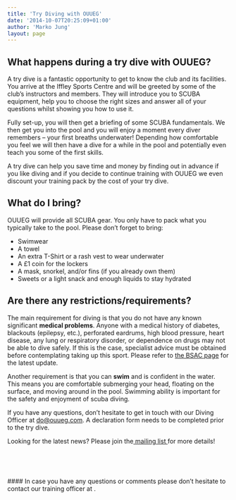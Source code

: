 ```yaml
---
title: 'Try Diving with OUUEG'
date: '2014-10-07T20:25:09+01:00'
author: 'Marko Jung'
layout: page
---
```


## What happens during a try dive with OUUEG?

A try dive is a fantastic opportunity to get to know the club and its facilities. You arrive at the Iffley Sports Centre and will be greeted by some of the club’s instructors and members. They will introduce you to SCUBA equipment, help you to choose the right sizes and answer all of your questions whilst showing you how to use it.

Fully set-up, you will then get a briefing of some SCUBA fundamentals. We then get you into the pool and you will enjoy a moment every diver remembers – your first breaths underwater! Depending how comfortable you feel we will then have a dive for a while in the pool and potentially even teach you some of the first skills.

A try dive can help you save time and money by finding out in advance if you like diving and if you decide to continue training with OUUEG we even discount your training pack by the cost of your try dive.

## What do I bring?

OUUEG will provide all SCUBA gear. You only have to pack what you typically take to the pool. Please don’t forget to bring:

- Swimwear
- A towel
- An extra T-Shirt or a rash vest to wear underwater
- A £1 coin for the lockers
- A mask, snorkel, and/or fins (if you already own them)
- Sweets or a light snack and enough liquids to stay hydrated

## Are there any restrictions/requirements?

The main requirement for diving is that you do not have any known significant **medical problems**. Anyone with a medical history of diabetes, blackouts (epilepsy, etc.), perforated eardrums, high blood pressure, heart disease, any lung or respiratory disorder, or dependence on drugs may not be able to dive safely. If this is the case, specialist advice must be obtained before contemplating taking up this sport. Please refer to [the BSAC page](https://www.bsac.com/document/try-dive-medical-and-responsibility-declaration-for-potential/) for the latest update.

Another requirement is that you can **swim** and is confident in the water. This means you are comfortable submerging your head, floating on the surface, and moving around in the pool. Swimming ability is important for the safety and enjoyment of scuba diving.

If you have any questions, don’t hesitate to get in touch with our Diving Officer at do@ouueg.com. A declaration form needs to be completed prior to the try dive.

<div class="wp-block-group is-layout-flow"></div><div class="wp-block-group is-layout-flow">  
  
Looking for the latest news? Please join the[ mailing list ](https://ouueg.com/membership/join/)for more details!

</div><div aria-hidden="true" class="wp-block-spacer" style="height:60px"></div>#### In case you have any questions or comments please don’t hesitate to contact our training officer at <ouueg.training@gmail.com>.
